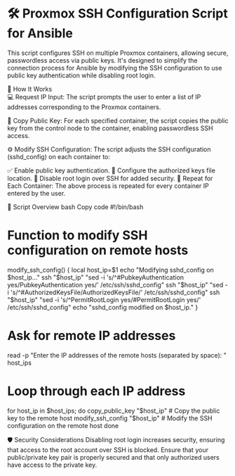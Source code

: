 # 🛠️ Proxmox SSH Configuration Script for Ansible
This script configures SSH on multiple Proxmox containers, allowing secure, passwordless access via public keys. It's designed to simplify the connection process for Ansible by modifying the SSH configuration to use public key authentication while disabling root login.

📝 How It Works <br>
💻 Request IP Input: The script prompts the user to enter a list of IP addresses corresponding to the Proxmox containers.

🔐 Copy Public Key: For each specified container, the script copies the public key from the control node to the container, enabling passwordless SSH access.

⚙️ Modify SSH Configuration: The script adjusts the SSH configuration (sshd_config) on each container to:

✅ Enable public key authentication.
📂 Configure the authorized keys file location.
🚫 Disable root login over SSH for added security.
🔄 Repeat for Each Container: The above process is repeated for every container IP entered by the user.

📜 Script Overview
bash
Copy code
#!/bin/bash

# Function to modify SSH configuration on remote hosts
modify_ssh_config() {
    local host_ip=$1
    echo "Modifying sshd_config on $host_ip..."
    ssh "$host_ip" "sed -i 's/^#PubkeyAuthentication yes/PubkeyAuthentication yes/' /etc/ssh/sshd_config"
    ssh "$host_ip" "sed -i 's/^#AuthorizedKeysFile/AuthorizedKeysFile/' /etc/ssh/sshd_config"
    ssh "$host_ip" "sed -i 's/^PermitRootLogin yes/#PermitRootLogin yes/' /etc/ssh/sshd_config"
    echo "sshd_config modified on $host_ip."
}

# Ask for remote IP addresses
read -p "Enter the IP addresses of the remote hosts (separated by space): " host_ips

# Loop through each IP address
for host_ip in $host_ips; do
    copy_public_key "$host_ip"  # Copy the public key to the remote host
    modify_ssh_config "$host_ip"  # Modify the SSH configuration on the remote host
done

🛡️ Security Considerations
Disabling root login increases security, ensuring that access to the root account over SSH is blocked.
Ensure that your public/private key pair is properly secured and that only authorized users have access to the private key.
